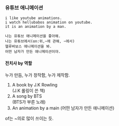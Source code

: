 ### 유튜브 애니메이션 
```
i like youtube animations.  
i watch hellubabos animation on youtube.  
it is an animation by a man.  

나는 유튜브 애니메이션을 좋아해.  
나는 유튜브에서(on:위,~에 관해, ~에서)  
헬루바보스 애니메이션을 봐.  
어떤 남자가 만든 애니메이션이야.  
```

#### 전치사 by 역할 
누가 만듬, 누가 창작함, 누가 제작함.  
1. A book by J.K Rowling  
(J.K 롤링이 쓴 책)  
2. A song by BTS  
(BTS가 부른 노래)
3. An animation by a main
(어떤 남자가 만든 애니메이션)  
  
of는 ~의로 많이 쓰이는 듯.  

